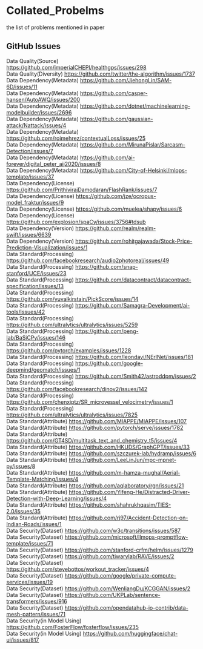 # Collated_Probelms
the list of problems mentioned in paper

## GitHub Issues

Data Quality(Source) https://github.com/imperialCHEPI/healthgps/issues/298  
Data Quality(Diversity) https://github.com/twitter/the-algorithm/issues/1737  
Data Dependency(Metadata) https://github.com/JiehongLin/SAM-6D/issues/11  
Data Dependency(Metadata) https://github.com/casper-hansen/AutoAWQ/issues/200  
Data Dependency(Metadata) https://github.com/dotnet/machinelearning-modelbuilder/issues/2696  
Data Dependency(Metadata) https://github.com/gaussian-attack/Nattack/issues/4  
Data Dependency(Metadata) https://github.com/roimehrez/contextualLoss/issues/25  
Data Dependency(Metadata) https://github.com/MirunaPislar/Sarcasm-Detection/issues/7  
Data Dependency(Metadata) https://github.com/ai-forever/digital_peter_aij2020/issues/8  
Data Dependency(Metadata) https://github.com/City-of-Helsinki/mlops-template/issues/37  
Data Dependency(License) https://github.com/PrithivirajDamodaran/FlashRank/issues/7  
Data Dependency(License) https://github.com/jze/ocropus-model_fraktur/issues/9  
Data Dependency(License) https://github.com/muelea/shapy/issues/6  
Data Dependency(License) https://github.com/explosion/spaCy/issues/3756#tdsub  
Data Dependency(Version) https://github.com/realm/realm-swift/issues/6639  
Data Dependency(Version) https://github.com/rohitgajawada/Stock-Price-Prediction-Visualization/issues/1  
Data Standard(Processing) https://github.com/facebookresearch/audio2photoreal/issues/49  
Data Standard(Processing) https://github.com/snap-stanford/UCE/issues/23  
Data Standard(Processing) https://github.com/datacontract/datacontract-specification/issues/13  
Data Standard(Processing) https://github.com/yuvalkirstain/PickScore/issues/14  
Data Standard(Processing) https://github.com/Samagra-Development/ai-tools/issues/42  
Data Standard(Processing) https://github.com/ultralytics/ultralytics/issues/5259  
Data Standard(Processing) https://github.com/peng-lab/BaSiCPy/issues/146  
Data Standard(Processing) https://github.com/pytorch/examples/issues/1228  
Data Standard(Processing) https://github.com/leondavi/NErlNet/issues/181  
Data Standard(Processing) https://github.com/google-deepmind/geomatch/issues/1  
Data Standard(Processing) https://github.com/Smith42/astroddpm/issues/2  
Data Standard(Processing) https://github.com/facebookresearch/dinov2/issues/142  
Data Standard(Processing) https://github.com/chenxiptz/SR_microvessel_velocimetry/issues/1  
Data Standard(Processing) https://github.com/ultralytics/ultralytics/issues/7825  
Data Standard(Attribute) https://github.com/MIAPPE/MIAPPE/issues/107  
Data Standard(Attribute) https://github.com/pytorch/serve/issues/1782  
Data Standard(Attribute) https://github.com/GT4SD/multitask_text_and_chemistry_t5/issues/4  
Data Standard(Attribute) https://github.com/HKUDS/GraphGPT/issues/33  
Data Standard(Attribute) https://github.com/szczurek-lab/hydramp/issues/6  
Data Standard(Attribute) https://github.com/LeeLinJun/mpc-mpnet-py/issues/8  
Data Standard(Attribute) https://github.com/m-hamza-mughal/Aerial-Template-Matching/issues/4  
Data Standard(Attribute) https://github.com/aqlaboratory/rgn/issues/21  
Data Standard(Attribute) https://github.com/Yifeng-He/Distracted-Driver-Detection-with-Deep-Learning/issues/4  
Data Standard(Attribute) https://github.com/shahrukhqasim/TIES-2.0/issues/35  
Data Standard(Attribute) https://github.com/rj97/Accident-Detection-on-Indian-Roads/issues/1  
Data Security(Dataset) https://github.com/w3c/transitions/issues/587  
Data Security(Dataset) https://github.com/microsoft/llmops-promptflow-template/issues/71  
Data Security(Dataset) https://github.com/stanford-crfm/helm/issues/1279  
Data Security(Dataset) https://github.com/tiwarylab/RAVE/issues/2  
Data Security(Dataset) https://github.com/stevebottos/workout_tracker/issues/4  
Data Security(Dataset) https://github.com/google/private-compute-services/issues/19  
Data Security(Dataset) https://github.com/WenliangDu/KCGGAN/issues/2  
Data Security(Dataset) https://github.com/UKPLab/sentence-transformers/issues/916  
Data Security(Dataset) https://github.com/opendatahub-io-contrib/data-mesh-pattern/issues/71  
Data Security(in Model Using) https://github.com/FosterFlow/fosterflow/issues/235  
Data Security(in Model Using) https://github.com/huggingface/chat-ui/issues/817  

